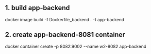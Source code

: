 ## 1. build app-backend
docker image build -f  Dockerfile_backend . -t app-backend

## 2. create app-backend-8081 container
docker container create  -p 8082:9002   --name w2-8082 app-backend